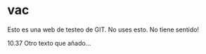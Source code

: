 vac
===

Esto es una web de testeo de GIT.
No uses esto. No tiene sentido!

10.37 Otro texto que añado...
